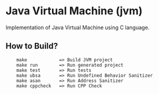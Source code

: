 # Java Virtual Machine (jvm)
Implementation of Java Virtual Machine using C language.

## How to Build?
```
    make            => Build JVM project
    make run        => Run generated project
    make test       => Run tests
    make ubsa       => Run Undefined Behavior Sanitizer
    make asan       => Run Address Sanitizer
    make cppcheck   => Run CPP Check
```
